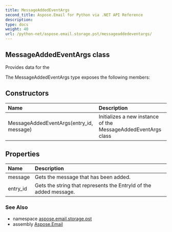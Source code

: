 ```yaml
---
title: MessageAddedEventArgs
second_title: Aspose.Email for Python via .NET API Reference
description: 
type: docs
weight: 40
url: /python-net/aspose.email.storage.pst/messageaddedeventargs/
---
```


## MessageAddedEventArgs class

Provides data for the

The MessageAddedEventArgs type exposes the following members:
## Constructors
| Name | Description |
| :- | :- |
|MessageAddedEventArgs(entry_id, message)|Initializes a new instance of the MessageAddedEventArgs class|
## Properties
| Name | Description |
| :- | :- |
|message|Gets the message that has been added.|
|entry_id|Gets the string that represents the EntryId of the added message.|

### See Also

* namespace [aspose.email.storage.pst](/python-net/aspose.email.storage.pst/)
* assembly [Aspose.Email](/python-net/)

